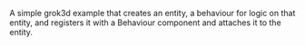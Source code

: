 A simple grok3d example that creates an entity, a behaviour for logic on that entity, and registers it with a Behaviour
component and attaches it to the entity.